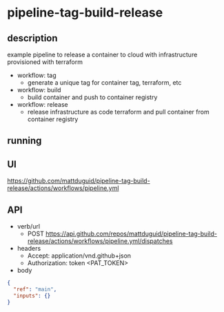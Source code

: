 # pipeline-tag-build-release

## description

example pipeline to release a container to cloud with infrastructure provisioned with terraform

- workflow: tag
  - generate a unique tag for container tag, terraform, etc
- workflow: build
  - build container and push to container registry
- workflow: release
  - release infrastructure as code terraform and pull container from container registry

## running

## UI

https://github.com/mattduguid/pipeline-tag-build-release/actions/workflows/pipeline.yml

## API

- verb/url
  - POST https://api.github.com/repos/mattduguid/pipeline-tag-build-release/actions/workflows/pipeline.yml/dispatches
- headers
  - Accept: application/vnd.github+json
  - Authorization: token <PAT_TOKEN>
- body
```json
{
  "ref": "main",
  "inputs": {}
}
```
